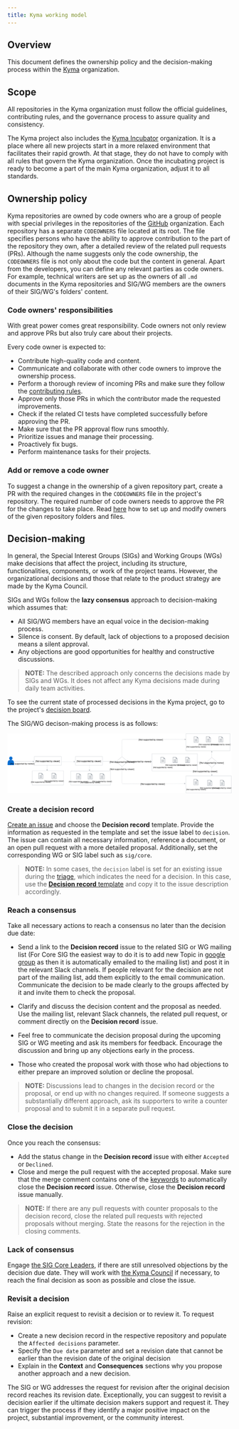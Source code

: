 ```yaml
---
title: Kyma working model
---
```


## Overview

This document defines the ownership policy and the decision-making process within the [Kyma](../../../) organization.

## Scope

All repositories in the Kyma organization must follow the official guidelines, contributing rules, and the governance process to assure quality and consistency.

The Kyma project also includes the [Kyma Incubator](https://github.com/kyma-incubator) organization. It is a place where all new projects start in a more relaxed environment that facilitates their rapid growth. At that stage, they do not have to comply with all rules that govern the Kyma organization. Once the incubating project is ready to become a part of the main Kyma organization, adjust it to all standards.

## Ownership policy

Kyma repositories are owned by code owners who are a group of people with special privileges in the repositories of the [GitHub](../../../) organization. Each repository has a separate `CODEOWNERS` file located at its root. The file specifies persons who have the ability to approve contribution to the part of the repository they own, after a detailed review of the related pull requests (PRs). Although the name suggests only the code ownership, the `CODEOWNERS` file is not only about the code but the content in general. Apart from the developers, you can define any relevant parties as code owners. For example, technical writers are set up as the owners of all `.md` documents in the Kyma repositories and SIG/WG members are the owners of their SIG/WG's folders' content.

### Code owners' responsibilities

With great power comes great responsibility. Code owners not only review and approve PRs but also truly care about their projects.

Every code owner is expected to:

* Contribute high-quality code and content.
* Communicate and collaborate with other code owners to improve the ownership process.
* Perform a thorough review of incoming PRs and make sure they follow the [contributing rules](CONTRIBUTING.md).
* Approve only those PRs in which the contributor made the requested improvements.
* Check if the related CI tests have completed successfully before approving the PR.
* Make sure that the PR approval flow runs smoothly.
* Prioritize issues and manage their processing.
* Proactively fix bugs.
* Perform maintenance tasks for their projects.

### Add or remove a code owner

To suggest a change in the ownership of a given repository part, create a PR with the required changes in the `CODEOWNERS` file in the project's repository. The required number of code owners needs to approve the PR for the changes to take place. Read [here](https://github.com/kyma-project/community/blob/master/guidelines/internal-guidelines/repository-template/template/CODEOWNERS) how to set up and modify owners of the given repository folders and files.

## Decision-making

In general, the Special Interest Groups (SIGs) and Working Groups (WGs) make decisions that affect the project, including its structure, functionalities, components, or work of the project teams. However, the organizational decisions and those that relate to the product strategy are made by the Kyma Council.

SIGs and WGs follow the **lazy consensus** approach to decision-making which assumes that:

* All SIG/WG members have an equal voice in the decision-making process.
* Silence is consent. By default, lack of objections to a proposed decision means a silent approval.
* Any objections are good opportunities for healthy and constructive discussions.

> **NOTE:** The described approach only concerns the decisions made by SIGs and WGs. It does not affect any Kyma decisions made during daily team activities.

To see the current state of processed decisions in the Kyma project, go to the project's [decision board](https://app.zenhub.com/workspaces/kyma---all-repositories-5b6d5985084045741e744dea/board?labels=decision&repos=151691065,157188288,169101295,139590666,186589820,139590577,167399060,139590641,139590616,171673731,165843160,170300585,167146343,147495537,139847219,150745068&showPRs=false&showClosed=false).

The SIG/WG decison-making process is as follows:

![Decision-making process](assets/decision-making-process.svg)

### Create a decision record

[Create an issue](https://github.com/kyma-project/community/issues/new/choose) and choose the **Decision record** template. Provide the information as requested in the template and set the issue label to `decision`. The issue can contain all necessary information, reference a document, or an open pull request with a more detailed proposal. Additionally, set the corresponding WG or SIG label such as `sig/core`.

> **NOTE:** In some cases, the `decision` label is set for an existing issue during the [triage](./issues-workflow.md), which indicates the need for a decision. In this case, use the [**Decision record** template](./.github/ISSUE_TEMPLATE/decision-record.md) and copy it to the issue description accordingly.

### Reach a consensus

Take all necessary actions to reach a consensus no later than the decision due date:

- Send a link to the **Decision record** issue to the related SIG or WG mailing list (For Core SIG the easiest way to do it is to add new Topic in [google group](https://groups.google.com/forum/#!forum/kyma-sig-core) as then it is automatically emailed to the mailing list) and post it in the relevant Slack channels. If people relevant for the decision are not part of the mailing list, add them explicitly to the email communication. Communicate the decision to be made clearly to the groups affected by it and invite them to check the proposal.

- Clarify and discuss the decision content and the proposal as needed. Use the mailing list, relevant Slack channels, the related pull request, or comment directly on the **Decision record** issue.

- Feel free to communicate the decision proposal during the upcoming SIG or WG meeting and ask its members for feedback. Encourage the discussion and bring up any objections early in the process.

- Those who created the proposal work with those who had objections to either prepare an improved solution or decline the proposal.

> **NOTE:** Discussions  lead to changes in the decision record or the proposal, or end up with no changes required. If someone suggests a substantially different approach, ask its supporters to write a counter proposal and to submit it in a separate pull request.


### Close the decision

Once you reach the consensus:

- Add the status change in the **Decision record** issue with either `Accepted` or `Declined`.
- Close and merge the pull request with the accepted proposal. Make sure that the merge comment contains one of the [keywords](https://help.github.com/articles/closing-issues-using-keywords/) to automatically close the **Decision record** issue. Otherwise, close the **Decision record** issue manually.

> **NOTE:** If there are any pull requests with counter proposals to the decision record, close the related pull requests with rejected proposals without merging. State the reasons for the rejection in the closing comments.

### Lack of consensus

Engage [the SIG Core Leaders](https://github.com/kyma-project/community/blob/master/sig-and-wg/sig-core/README.md), if there are still unresolved objections by the decision due date. They will work with [the Kyma Council](https://github.com/kyma-project/community/tree/master/sig-and-wg#the-kyma-council) if necessary,  to reach the final decision as soon as possible and close the issue.

### Revisit a decision

Raise an explicit request to revisit a decision or to review it. To request revision:

- Create a new  decision record in the respective repository and populate the `Affected decisions` parameter.
- Specify the `Due date` parameter and set a revision date that cannot be earlier than the revision date of the original decision
- Explain in the **Context** and **Consequences** sections why you propose another approach and a new decision.

The SIG or WG addresses the request for revision after the original decision record reaches its revision date. Exceptionally, you can suggest to revisit a decision earlier if the ultimate decision makers support and request it. They can trigger the process if they identify a major positive impact on the project, substantial improvement, or the community interest.
